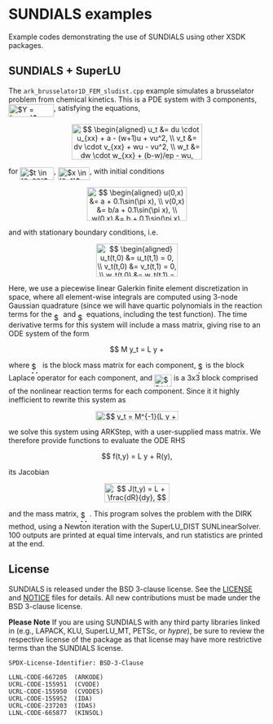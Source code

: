 # SUNDIALS examples

Example codes demonstrating the use of SUNDIALS using other XSDK packages.


## SUNDIALS + SuperLU

The `ark_brusselator1D_FEM_sludist.cpp` example simulates a brusselator
problem from chemical kinetics.
This is a PDE system with 3 components, <img alt="$Y = [u,v,w]$" src="svgs/959bb0ca5827460670264d2b3fa169d4.svg" align="middle" width="88.7766pt" height="24.56552999999997pt"/>, satisfying the equations,
<p align="center"><img alt="$$&#10;\begin{aligned}&#10;   u_t &amp;= du \cdot u_{xx} + a - (w+1)u + vu^2, \\&#10;   v_t &amp;= dv \cdot v_{xx} + wu - vu^2, \\&#10;   w_t &amp;= dw \cdot w_{xx} + (b-w)/ep - wu,&#10;\end{aligned}&#10;$$" src="svgs/4e3a4548d84ce8f1402d4960eb2b2da8.svg" align="middle" width="255.41174999999996pt" height="69.622905pt"/></p>
for <img alt="$t \in [0, 80]$" src="svgs/738a9094e7816e91b64dfe50cef848ee.svg" align="middle" width="66.916905pt" height="24.56552999999997pt"/>, <img alt="$x \in [0, 1]$" src="svgs/2510e5860f95e80cadf9cf45baa50227.svg" align="middle" width="62.174310000000006pt" height="24.56552999999997pt"/>, with initial conditions
<p align="center"><img alt="$$&#10;\begin{aligned}&#10;   u(0,x) &amp;=  a  + 0.1\sin(\pi x), \\&#10;   v(0,x) &amp;= b/a + 0.1\sin(\pi x), \\&#10;   w(0,x) &amp;=  b  + 0.1\sin(\pi x),&#10;\end{aligned}&#10;$$" src="svgs/b456576c21632aaaa540d7b365d201bb.svg" align="middle" width="196.12394999999998pt" height="65.69194499999999pt"/></p>
and with stationary boundary conditions, i.e.
<p align="center"><img alt="$$&#10;\begin{aligned}&#10;   u_t(t,0) &amp;= u_t(t,1) = 0, \\&#10;   v_t(t,0) &amp;= v_t(t,1) = 0, \\&#10;   w_t(t,0) &amp;= w_t(t,1) = 0.&#10;\end{aligned}&#10;$$" src="svgs/7145dfb04640484f0e3ddfd91571774b.svg" align="middle" width="159.92129999999997pt" height="65.69194499999999pt"/></p>
Here, we use a piecewise linear Galerkin finite element
discretization in space, where all element-wise integrals are
computed using 3-node Gaussian quadrature (since we will have
quartic polynomials in the reaction terms for the <img alt="$u_t$" src="svgs/e6897b8647f3bd38144535d3f40078e2.svg" align="middle" width="14.322330000000001pt" height="14.102549999999994pt"/> and <img alt="$v_t$" src="svgs/3e3c6ee78813607a4d976d92c19dd36e.svg" align="middle" width="12.885510000000002pt" height="14.102549999999994pt"/>
equations, including the test function).  The time derivative
terms for this system will include a mass matrix, giving rise
to an ODE system of the form
<p align="center"><img alt="$$&#10;     M y_t = L y + R(y),&#10;$$" src="svgs/feb6dcc9921528ee025c6b144635b061.svg" align="middle" width="131.642775pt" height="16.376943pt"/></p>
where <img alt="$M$" src="svgs/fb97d38bcc19230b0acd442e17db879c.svg" align="middle" width="17.67348pt" height="22.381919999999983pt"/> is the block mass matrix for each component, <img alt="$L$" src="svgs/ddcb483302ed36a59286424aa5e0be17.svg" align="middle" width="11.145420000000001pt" height="22.381919999999983pt"/> is
the block Laplace operator for each component, and <img alt="$R(y)$" src="svgs/4051c5cf4a2c287d8c463da35cb695a5.svg" align="middle" width="33.91872pt" height="24.56552999999997pt"/> is
a 3x3 block comprised of the nonlinear reaction terms for
each component.  Since it it highly inefficient to rewrite
this system as
<p align="center"><img alt="$$&#10;     y_t = M^{-1}(L y + R(y)),&#10;$$" src="svgs/7e24cd0234b30362b1a26b71378daf1f.svg" align="middle" width="162.028845pt" height="18.269295pt"/></p>
we solve this system using ARKStep, with a user-supplied mass
matrix.  We therefore provide functions to evaluate the ODE RHS
<p align="center"><img alt="$$&#10;   f(t,y) = L y + R(y),&#10;$$" src="svgs/48173febf3555b003e1f02241d2be7e0.svg" align="middle" width="144.49248pt" height="16.376943pt"/></p>
its Jacobian
<p align="center"><img alt="$$&#10;   J(t,y) = L + \frac{dR}{dy},&#10;$$" src="svgs/2ab039b6508ad5aa0e3a4083cb6f3b58.svg" align="middle" width="127.93934999999999pt" height="36.953894999999996pt"/></p>
and the mass matrix, <img alt="$M$" src="svgs/fb97d38bcc19230b0acd442e17db879c.svg" align="middle" width="17.67348pt" height="22.381919999999983pt"/>.
This program solves the problem with the DIRK method, using a
Newton iteration with the SuperLU_DIST SUNLinearSolver.
100 outputs are printed at equal time intervals, and run
statistics are printed at the end.

## License

SUNDIALS is released under the BSD 3-clause license. See the [LICENSE](./LICENSE)
and [NOTICE](./NOTICE) files for details. All new contributions must be made
under the BSD 3-clause license.

**Please Note** If you are using SUNDIALS with any third party libraries linked
in (e.g., LAPACK, KLU, SuperLU_MT, PETSc, or *hypre*), be sure to review the
respective license of the package as that license may have more restrictive
terms than the SUNDIALS license.

```text
SPDX-License-Identifier: BSD-3-Clause

LLNL-CODE-667205  (ARKODE)
UCRL-CODE-155951  (CVODE)
UCRL-CODE-155950  (CVODES)
UCRL-CODE-155952  (IDA)
UCRL-CODE-237203  (IDAS)
LLNL-CODE-665877  (KINSOL)
```